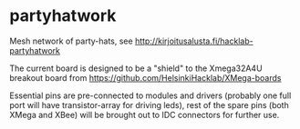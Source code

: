 partyhatwork
============

Mesh network of party-hats, see http://kirjoitusalusta.fi/hacklab-partyhatwork

The current board is designed to be a "shield" to the Xmega32A4U 
breakout board from https://github.com/HelsinkiHacklab/XMega-boards 

Essential pins are pre-connected to modules and drivers (probably one full port 
will have transistor-array for driving leds), rest of the spare pins (both XMega
and XBee) will be brought out to IDC connectors for further use.